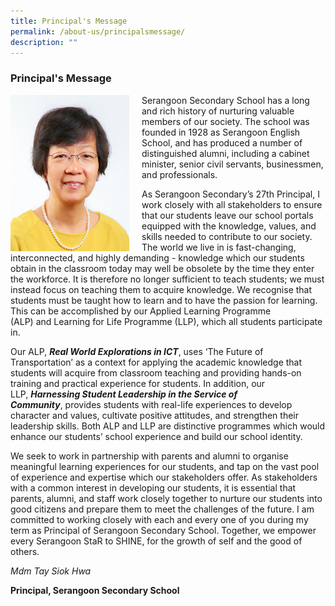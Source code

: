 ```yaml
---
title: Principal's Message
permalink: /about-us/principalsmessage/
description: ""
---
```

### Principal's Message

<img src="/images/School%20Steering%20Committee/Tay%20Siok%20Hwa_v2.jpg" style="width:190px; height:250px; margin-right:20px; border: 10px" align = "Left">

Serangoon Secondary School has a long and rich history of nurturing valuable members of our society. The school was founded in 1928 as Serangoon English School, and has produced a number of distinguished alumni, including a cabinet minister, senior civil servants, businessmen, and professionals.

As Serangoon Secondary’s 27th Principal, I work closely with all stakeholders to ensure that our students leave our school portals equipped with the knowledge, values, and skills needed to contribute to our society. The world we live in is fast-changing, interconnected, and highly demanding - knowledge which our students obtain in the classroom today may well be obsolete by the time they enter the workforce. It is therefore no longer sufficient to teach students; we must instead focus on teaching them to acquire knowledge.&nbsp;We recognise that students must be taught how to learn and to have the passion for learning. This can be accomplished by our&nbsp;Applied Learning Programme (ALP)&nbsp;and&nbsp;Learning for Life Programme (LLP),&nbsp;which all students participate in.

Our&nbsp;ALP,&nbsp;**_Real World Explorations in ICT_**,&nbsp;uses ‘The Future of Transportation’ as a context for applying the academic knowledge that students will acquire from classroom teaching and providing hands-on training and practical experience for students. In addition, our LLP,&nbsp;**_Harnessing Student Leadership in the Service of Community_**,&nbsp;provides students with real-life experiences to develop character and values, cultivate positive attitudes, and strengthen their leadership skills. Both ALP and LLP are distinctive programmes which would enhance our students’ school experience and build our school identity.

We seek to work in partnership with parents and alumni to organise meaningful learning experiences for our students, and tap on the vast pool of experience and expertise which our stakeholders offer. As stakeholders with a common interest in developing our students, it is essential that parents, alumni, and staff work closely together to nurture our students into good citizens and prepare them to meet the challenges of the future. I am committed to working closely with each and every one of you during my term as Principal of Serangoon Secondary School. Together, we empower every Serangoon StaR to SHINE, for the growth of self and the good of others.

*Mdm Tay Siok Hwa*

**Principal, Serangoon Secondary School**